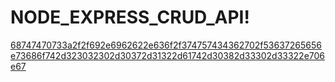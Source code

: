 # NODE_EXPRESS_CRUD_API!

[68747470733a2f2f692e6962622e636f2f374757434362702f53637265656e73686f742d323032302d30372d31322d61742d30382d33302d33322e706e67](https://user-images.githubusercontent.com/93041498/177014309-98eb3833-2e43-468f-993c-a0c9f62989e7.png)
